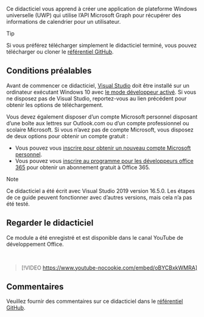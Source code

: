 <!-- markdownlint-disable MD002 MD041 -->

Ce didacticiel vous apprend à créer une application de plateforme Windows universelle (UWP) qui utilise l’API Microsoft Graph pour récupérer des informations de calendrier pour un utilisateur.

> [!TIP]
> Si vous préférez télécharger simplement le didacticiel terminé, vous pouvez télécharger ou cloner le [référentiel GitHub](https://github.com/microsoftgraph/msgraph-training-uwp).

## <a name="prerequisites"></a>Conditions préalables

Avant de commencer ce didacticiel, [Visual Studio](https://visualstudio.microsoft.com/vs/) doit être installé sur un ordinateur exécutant Windows 10 avec [le mode développeur activé](https://docs.microsoft.com/windows/uwp/get-started/enable-your-device-for-development). Si vous ne disposez pas de Visual Studio, reportez-vous au lien précédent pour obtenir les options de téléchargement.

Vous devez également disposer d’un compte Microsoft personnel disposant d’une boîte aux lettres sur Outlook.com ou d’un compte professionnel ou scolaire Microsoft. Si vous n’avez pas de compte Microsoft, vous disposez de deux options pour obtenir un compte gratuit :

- Vous pouvez vous [inscrire pour obtenir un nouveau compte Microsoft personnel](https://signup.live.com/signup?wa=wsignin1.0&rpsnv=12&ct=1454618383&rver=6.4.6456.0&wp=MBI_SSL_SHARED&wreply=https://mail.live.com/default.aspx&id=64855&cbcxt=mai&bk=1454618383&uiflavor=web&uaid=b213a65b4fdc484382b6622b3ecaa547&mkt=E-US&lc=1033&lic=1).
- Vous pouvez vous [inscrire au programme pour les développeurs office 365](https://developer.microsoft.com/office/dev-program) pour obtenir un abonnement gratuit à Office 365.

> [!NOTE]
> Ce didacticiel a été écrit avec Visual Studio 2019 version 16.5.0. Les étapes de ce guide peuvent fonctionner avec d’autres versions, mais cela n’a pas été testé.

## <a name="watch-the-tutorial"></a>Regarder le didacticiel

Ce module a été enregistré et est disponible dans le canal YouTube de développement Office.

<!-- markdownlint-disable MD033 MD034 -->
<br/>

> [!VIDEO https://www.youtube-nocookie.com/embed/oBYCBxkWMRA]
<!-- markdownlint-enable MD033 MD034 -->

## <a name="feedback"></a>Commentaires

Veuillez fournir des commentaires sur ce didacticiel dans le [référentiel GitHub](https://github.com/microsoftgraph/msgraph-training-uwp).
